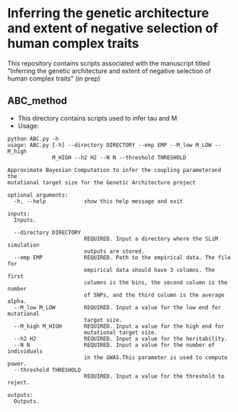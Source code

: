# Inferring the genetic architecture and extent of negative selection of human complex traits

This repository contains scripts associated with the manuscript titled "Inferring the genetic architecture and extent of negative selection of human complex traits" (in prep)

## ABC_method
* This directory contains scripts used to infer tau and M
* Usage:
```
python ABC.py -h                                                  
usage: ABC.py [-h] --directory DIRECTORY --emp EMP --M_low M_LOW --M_high
              M_HIGH --h2 H2 --N N --threshold THRESHOLD

Approximate Bayesian Computation to infer the coupling parameterand the
mutational target size for the Genetic Architecture project

optional arguments:
  -h, --help            show this help message and exit

inputs:
  Inputs.

  --directory DIRECTORY
                        REQUIRED. Input a directory where the SLiM simulation
                        outputs are stored.
  --emp EMP             REQUIRED. Path to the empirical data. The file for
                        empirical data should have 3 columns. The first
                        columns is the bins, the second column is the number
                        of SNPs, and the third column is the average alpha.
  --M_low M_LOW         REQUIRED. Input a value for the low end for mutational
                        target size.
  --M_high M_HIGH       REQUIRED. Input a value for the high end for
                        mutational target size.
  --h2 H2               REQUIRED. Input a value for the heritability.
  --N N                 REQUIRED. Input a value for the number of individuals
                        in the GWAS.This parameter is used to compute power.
  --threshold THRESHOLD
                        REQUIRED. Input a value for the threshold to reject.

outputs:
  Outputs.

```
